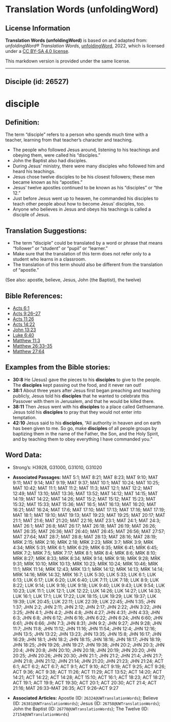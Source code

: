 # Translation Words (unfoldingWord)

## License Information

**Translation Words (unfoldingWord)** is based on and adapted from: _unfoldingWord® Translation Words_, [unfoldingWord](https://unfoldingword.org/utw), 2022, which is licensed under a [CC BY-SA 4.0 license](https://creativecommons.org/licenses/by-sa/4.0/legalcode.en).

This markdown version is provided under the same license.



--------------------------------

## Disciple (id: 26527)

disciple
========

Definition:
-----------

The term “disciple” refers to a person who spends much time with a teacher, learning from that teacher’s character and teaching.

* The people who followed Jesus around, listening to his teachings and obeying them, were called his “disciples.”
* John the Baptist also had disciples.
* During Jesus’ ministry, there were many disciples who followed him and heard his teachings.
* Jesus chose twelve disciples to be his closest followers; these men became known as his “apostles.”
* Jesus’ twelve apostles continued to be known as his “disciples” or “the 12\.”
* Just before Jesus went up to heaven, he commanded his disciples to teach other people about how to become Jesus’ disciples, too.
* Anyone who believes in Jesus and obeys his teachings is called a disciple of Jesus.

Translation Suggestions:
------------------------

* The term “disciple” could be translated by a word or phrase that means “follower” or “student” or “pupil” or “learner.”
* Make sure that the translation of this term does not refer only to a student who learns in a classroom.
* The translation of this term should also be different from the translation of “apostle.”

(See also: apostle, believe, Jesus, John (the Baptist), the twelve)

Bible References:
-----------------

* [Acts 6:1](https://ref.ly/Acts6:1)
* [Acts 9:26–27](https://ref.ly/Acts9:26-Acts9:27)
* [Acts 11:26](https://ref.ly/Acts11:26)
* [Acts 14:22](https://ref.ly/Acts14:22)
* [John 13:23](https://ref.ly/John13:23)
* [Luke 6:40](https://ref.ly/Luke6:40)
* [Matthew 11:3](https://ref.ly/Matt11:3)
* [Matthew 26:33–35](https://ref.ly/Matt26:33-Matt26:35)
* [Matthew 27:64](https://ref.ly/Matt27:64)

Examples from the Bible stories:
--------------------------------

* **30:8** He (Jesus) gave the pieces to his **disciples** to give to the people. The **disciples** kept passing out the food, and it never ran out!
* **38:1** About three years after Jesus first began preaching and teaching publicly, Jesus told his **disciples** that he wanted to celebrate this Passover with them in Jerusalem, and that he would be killed there.
* **38:11** Then Jesus went with his **disciples** to a place called Gethsemane. Jesus told his **disciples** to pray that they would not enter into temptation.
* **42:10** Jesus said to his **disciples**, “All authority in heaven and on earth has been given to me. So go, make **disciples** of all people groups by baptizing them in the name of the Father, the Son, and the Holy Spirit, and by teaching them to obey everything I have commanded you.”

Word Data:
----------

* Strong’s: H3928, G31000, G31010, G31020

* **Associated Passages:** MAT 5:1; MAT 8:21; MAT 8:23; MAT 9:10; MAT 9:11; MAT 9:14; MAT 9:19; MAT 9:37; MAT 10:1; MAT 10:24; MAT 10:25; MAT 10:42; MAT 11:1; MAT 11:2; MAT 11:3; MAT 12:1; MAT 12:2; MAT 12:49; MAT 13:10; MAT 13:36; MAT 13:52; MAT 14:12; MAT 14:15; MAT 14:19; MAT 14:22; MAT 14:26; MAT 15:2; MAT 15:12; MAT 15:23; MAT 15:32; MAT 15:33; MAT 15:36; MAT 16:5; MAT 16:13; MAT 16:20; MAT 16:21; MAT 16:24; MAT 17:6; MAT 17:10; MAT 17:13; MAT 17:16; MAT 17:19; MAT 18:1; MAT 19:10; MAT 19:13; MAT 19:23; MAT 19:25; MAT 20:17; MAT 21:1; MAT 21:6; MAT 21:20; MAT 22:16; MAT 23:1; MAT 24:1; MAT 24:3; MAT 26:1; MAT 26:8; MAT 26:17; MAT 26:18; MAT 26:19; MAT 26:26; MAT 26:35; MAT 26:36; MAT 26:40; MAT 26:45; MAT 26:56; MAT 27:57; MAT 27:64; MAT 28:7; MAT 28:8; MAT 28:13; MAT 28:16; MAT 28:19; MRK 2:15; MRK 2:16; MRK 2:18; MRK 2:23; MRK 3:7; MRK 3:9; MRK 4:34; MRK 5:31; MRK 6:1; MRK 6:29; MRK 6:35; MRK 6:41; MRK 6:45; MRK 7:2; MRK 7:5; MRK 7:17; MRK 8:1; MRK 8:4; MRK 8:6; MRK 8:10; MRK 8:27; MRK 8:33; MRK 8:34; MRK 9:14; MRK 9:18; MRK 9:28; MRK 9:31; MRK 10:10; MRK 10:13; MRK 10:23; MRK 10:24; MRK 10:46; MRK 11:1; MRK 11:14; MRK 12:43; MRK 13:1; MRK 14:12; MRK 14:13; MRK 14:14; MRK 14:16; MRK 14:32; MRK 16:7; LUK 5:30; LUK 5:33; LUK 6:1; LUK 6:13; LUK 6:17; LUK 6:20; LUK 6:40; LUK 7:11; LUK 7:18; LUK 8:9; LUK 8:22; LUK 9:14; LUK 9:16; LUK 9:18; LUK 9:40; LUK 9:43; LUK 9:54; LUK 10:23; LUK 11:1; LUK 12:1; LUK 12:22; LUK 14:26; LUK 14:27; LUK 14:33; LUK 16:1; LUK 17:1; LUK 17:22; LUK 18:15; LUK 19:29; LUK 19:37; LUK 19:39; LUK 20:45; LUK 22:11; LUK 22:39; LUK 22:45; JHN 1:35; JHN 1:37; JHN 2:2; JHN 2:11; JHN 2:12; JHN 2:17; JHN 2:22; JHN 3:22; JHN 3:25; JHN 4:1; JHN 4:2; JHN 4:8; JHN 4:27; JHN 4:31; JHN 4:33; JHN 6:3; JHN 6:8; JHN 6:12; JHN 6:16; JHN 6:22; JHN 6:24; JHN 6:60; JHN 6:61; JHN 6:66; JHN 7:3; JHN 8:31; JHN 9:2; JHN 9:27; JHN 9:28; JHN 11:7; JHN 11:8; JHN 11:12; JHN 11:16; JHN 11:54; JHN 12:4; JHN 12:16; JHN 13:5; JHN 13:22; JHN 13:23; JHN 13:35; JHN 15:8; JHN 16:17; JHN 16:29; JHN 18:1; JHN 18:2; JHN 18:15; JHN 18:16; JHN 18:17; JHN 18:19; JHN 18:25; JHN 19:26; JHN 19:27; JHN 19:38; JHN 20:2; JHN 20:3; JHN 20:4; JHN 20:8; JHN 20:10; JHN 20:18; JHN 20:19; JHN 20:20; JHN 20:25; JHN 20:26; JHN 20:30; JHN 21:1; JHN 21:2; JHN 21:4; JHN 21:7; JHN 21:8; JHN 21:12; JHN 21:14; JHN 21:20; JHN 21:23; JHN 21:24; ACT 6:1; ACT 6:2; ACT 6:7; ACT 9:1; ACT 9:10; ACT 9:19; ACT 9:25; ACT 9:26; ACT 9:36; ACT 9:38; ACT 11:26; ACT 11:29; ACT 13:52; ACT 14:20; ACT 14:21; ACT 14:22; ACT 14:28; ACT 15:10; ACT 16:1; ACT 18:23; ACT 18:27; ACT 19:1; ACT 19:9; ACT 19:30; ACT 20:1; ACT 20:30; ACT 21:4; ACT 21:16; MAT 26:33–MAT 26:35; ACT 9:26–ACT 9:27
* **Associated Articles:** Apostle (ID: `26324@UWTranslationWords`); Believe (ID: `26381@UWTranslationWords`); Jesus (ID: `26758@UWTranslationWords`); John the Baptist (ID: `26770@UWTranslationWords`); The Twelve (ID: `27154@UWTranslationWords`)

